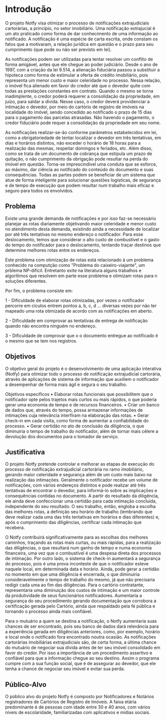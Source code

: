 # Introdução

O projeto Notfy visa otimizar o processo de notificações extrajudiciais cartorárias, a princípio, no setor imobiliário. Uma notificação extrajucial é um ato praticado como forma de dar conhecimento de uma informação ao notificado. A notificação é uma espécie de carta escrita, onde constam os fatos que a motivaram, a relação jurídica em questão e o prazo para seu cumprimento (que pode ou não ser previsto em lei).

As notificações podem ser utilizadas para tentar resolver um conflito de forma amigável, antes que ele chegue ao poder judiciário. Desde o ano de 1997, com a criação da lei 9.514, a alienação fiduciária passou a substituir a hipoteca como forma de estimular a oferta de crédito imobiliário, pois representa um menor custo e maior celeridade no processo. Nessa relação, o imóvel fica alienado em favor do credor até que o devedor quite com todas as prestações constantes em contrato. Quando o mesmo se torna inadimplente, o credor poderá requerer a consolidação da propriedade, em juízo, para saldar a dívida. Nesse caso, o credor deverá providenciar a intimação o devedor, por meio do cartório de registro de imóveis na localidade do imóvel, sendo concedido ao notificado o prazo de 15 dias para o pagamento das parcelas atrasadas. Não havendo o pagamento, o credor fiduciário pode requer a consolidação da propriedade em seu nome. 

As notificações realizar-se-ão conforme parâmetros estabelecidos em lei, como a obrigatoriedade de tentar localizar o devedor em três tentativas, em dias e horários distintos, não exceder o horário de 18 horas para a realização das mesmas, respeitar domingos e feriados, etc. Além disso, como se trata de um documento de cobrança que estipula um prazo de quitação, o não cumprimento da obrigação pode resultar na perda do imóvel em questão. Torna-se imprescindível uma conduta que se esforce, ao máximo, dar ciência ao notificado do conteúdo do documento e suas consequências. Todas as partes podem se beneficiar de um sistema que atue de forma inteligente para solucionar questões logísticas, de segurança e de tempo de execução que podem resultar num trabalho mais eficaz e seguro para todos os envolvidos.


## Problema

Existe uma grande demanda de notificações e por isso faz-se necessário planejar as rotas diariamente objetivando maior celeridade e menor custo no atendimento desta demanda, existindo ainda a necessidade de localizar por até três tentativas no mesmo endereço o notificador. Para esse deslocamento, temos que considerar o alto custo de combustível e o gasto do tempo do notificador para o deslocamento, tentando traçar destinos que determine melhores rotas entre os endereços. 

Este problema com otimização de rotas está relacionado à um problema conhecido na computção como "Problema do caixeiro-viajante", um prblema NP-difícil. Entretanto exite na literatura alguns trabalhos e algorítimos que resolvem em parte esse problema e otimizam rotas para n soluções diferentes.

Por fim, o problema consiste em:

1 - Dificuldade de elaborar rotas otimizadas, por vezes o notificador percorre em cículos entrem pontos a, b, c, d  ... diversas vezes por não ter mapeado uma rota otimizada de acordo com as notificações em aberto.

2 - Dificuldade em comprovar as tentativas de entrega de notificação quando não encontra ninguém no endereço.

3 - Dificuldade de comprovar que o o documento entregue ao notificado é o mesmo que se tem nos registros.


## Objetivos

O objetivo geral do projeto é o desenvolvimento de uma aplicação interativa (Notfy) para otimizar todo o processo de notificação extrajudicial cartorária, através de aplicações de sistema de informação que auxiliem o notificador a desempenhar de forma mais ágil e segura o seu trabalho.

Objetivos específicos • Elaborar rotas funcionais que possibilitem que o notificador opte pelos trajetos mais curtos ou mais rápidos, o que poderia gerar uma economia de tempo e de recursos financeiros. • Criar um banco de dados que, através do tempo, possa armazenar informações de intimações cuja relevância interfiram na elaboração das rotas. • Gerar check-in em cada visita, como forma de aumentar a confiabilidade do processo. • Gerar certidão no ato de conclusão da diligência, o que diminuiria o tempo de trabalho do notificador, além de tornar mais célere a devolução dos documentos para o tomador de serviço.


## Justificativa

O projeto Notfy pretende controlar e melhorar as etapas de execução do processo de notificação extrajudicial cartorária no ramo imobiliário, gerando maior celeridade e segurança além de um custo mais baixo na realização das intimações. Geralmente o notificador recebe um volume de notificações, com vários endereços distintos e pode realizar até três tentativas de encontrar o devedor, para informá-lo sobre as implicações e consequências contidas no documento. A partir do resultado da diligência, ele ainda deve confeccionar uma certidão para cada intimação concluída, independente do seu resultado. O seu trabalho, então, engloba a escolha das melhores rotas, a definição seu horário de trabalho (lembrando que deve realizar cada uma das três tentativas em horários e dias diferentes) e, após o cumprimento das diligências, certificar cada intimação que recebera. 

O Notfy contribuirá significativamente para as escolhas dos melhores caminhos, traçando as rotas mais curtas, ou mais rápidas, para a realização das diligências, o que resultará num ganho de tempo e numa economia financeira, uma vez que o combustível é uma despesa direta dos processos de intimação. Por outro lado, o sistema de check-in aumentará a segurança do processo, pois é uma prova inconteste de que o notificador esteve naquele local, em determinada data e horário. Ainda, pode gerar a certidão no momento em que uma diligência é encerrada, o que diminuiria consideravelmente o tempo de trabalho do mesmo, já que não precisaria redigir cada uma ao fim das diligências. Para o cartório contratante, representaria uma diminuição dos custos de intimação e um maior controle da produtividade de seus funcionários notificadores. Aumentaria a segurança do seu procedimento gerando documentação que corrobora a certificação gerada pelo Cartório, ainda que respaldado pela fé pública e tornando o processo ainda mais confiável. 

Para o mutuário a quem se destina a notificação, o Notfy aumentaria suas chances de ser encontrado, pois seu banco de dados dará relevância para a experiência gerada em diligências anteriores, como, por exemplo, horário e local onde o notificado fora encontrado noutra ocasião. As notificações cartorárias imobiliárias extrajudiciais são, de certa forma, a última chance do mutuário de negociar sua dívida antes de ter seu imóvel consolidado em favor do credor. Por isso a importância de um procedimento assertivo e confiável para que a informação chegue ao seu destino. Assim o programa cumpre com a sua função social, que é de assegurar ao devedor, que ele tenha a chance de negociar seu imóvel e evitar sua perda.

## Público-Alvo

O público alvo do projeto Notfy é composto por Notificadores e Notários registradores de Cartórios de Registro de Imóveis. A faixa etária predominante é de pessoas com idade entre 30 e 40 anos, com vários níveis de escolaridade, familiarizadas com aplicativos e mídias sociais.
